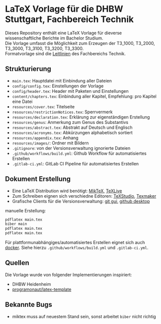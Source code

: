 # LaTeX Vorlage für die DHBW Stuttgart, Fachbereich Technik

Dieses Repository enthält eine LaTeX Vorlage für dieverse wissenschaftliche Berichte im Bachelor Studium. \
Die Vorlage umfasst die Möglichkeit zum Erzeugen der T3_1000, T3_2000, T3_3000, T3_3100, T3_3200, T3_3300. \
Formatvorlage sind die [Leitlinien](https://www.dhbw.de/die-dhbw/dokumente#Dokumente_Technik) des Fachbereichs Technik.

## Strukturierung
- `main.tex`: Hauptdatei mit Einbindung aller Dateien
- `config/config.tex`: Einstellungen der Vorlage
- `config/header.tex`: Header mit Paketen und Einstellungen
- `content/chapters.tex`: Einbindung aller Kapitel, Empfehlung: pro Kapitel eine Datei
- `resources/cover.tex`: Titelseite
- `resources/restrictionNotices.tex`: Sperrvermerk
- `resources/declaration.tex`: Erklärung zur eigenständigen Erstellung
- `resources/genus`: Anmerkung zum Genus des Substantivs
- `resources/abstract.tex`: Abstrakt auf Deutsch und Englisch
- `resources/acronyms.tex`: Abkürzungen alphabetisch sortiert
- `resources/appendix.tex`: Anhang
- `resources/images/`: Ordner mit Bildern
- `.gitignore`: von der Versionsverwaltung ignorierte Dateien
- `.github/workflows/build.yml`: Github Workflow für automatisiertes Erstellen
- `.gitlab-ci.yml`: GitLab CI Pipeline für automatisiertes Erstellen

## Dokument Erstellung

- Eine LaTeX Distribution wird benötigt: [MikTeX](https://miktex.org/), [TeXLive](https://www.tug.org/texlive/)
- Zum Schreiben eignen sich verschiedne Editoren: [TeXStudio](https://www.texstudio.org/), [Texmaker](https://www.xm1math.net/texmaker/)
- Grafische Clients für die Versionsverwaltung: [git gui](https://git-scm.com/), [github desktop](https://desktop.github.com/)

manuelle Erstellung:
```bash
pdflatex main.tex
biber main
pdflatex main.tex
pdflatex main.tex
```

Für plattformunabhängiges/automatisiertes Erstellen eignet sich auch [docker](https://docs.docker.com/get-started/). Siehe hierzu `.github/workflows/build.yml` und `.gitlab-ci.yml`.

## Quellen
Die Vorlage wurde von folgender Implementierungen inspiriert:
- DHBW Heidenheim
- [programonaut/latex-template](https://github.com/programonaut/latex-template)

## Bekannte Bugs
- miktex muss auf neuestem Stand sein, sonst arbeitet `biber` nicht richtig